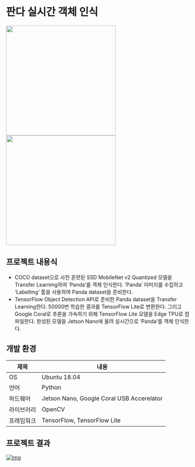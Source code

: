 # 판다 실시간 객체 인식
<div>
<img src="https://user-images.githubusercontent.com/55565351/75853843-3b085900-5e32-11ea-95e4-accbb07d2f9a.jpg" width="300"/>
<img src="https://user-images.githubusercontent.com/55565351/83985445-4361ba00-a974-11ea-8c3b-3a6e2f565d9d.jpg" width="300"/>
</div>

## 프로젝트 내용식
* COCO dataset으로 사전 훈련된 SSD MobileNet v2 Quantized 모델을 Transfer Learning하여 ‘Panda’를 객체 인식한다. ‘Panda’ 이미지를 수집하고 ‘LabelImg’ 툴을 사용하여 Panda dataset을 준비한다. 
* TensorFlow Object Detection API로 준비한 Panda dataset을 Transfer Learning한다. 50000번 학습한 결과를 TensorFlow Lite로 변환한다. 그리고 Google Coral로 추론을 가속하기 위해 TensorFlow Lite 모델을 Edge TPU로 컴파일한다. 완성된 모델을 Jetson Nano에 올려 실시간으로 ‘Panda’를 객체 인식한다. 
## 개발 환경
제목 | 내용
--------- | --------
OS | Ubuntu 18.04
언어 | Python
하드웨어 | Jetson Nano, Google Coral USB Accerelator
라이브러리 | OpenCV
프레임워크 | TensorFlow, TensorFlow Lite
 
 ## 프로젝트 결과
 [![img](http://img.youtube.com/vi/wmvQsCfuFDU/0.jpg)](http://www.youtube.com/watch?v=wmvQsCfuFDU "img")
